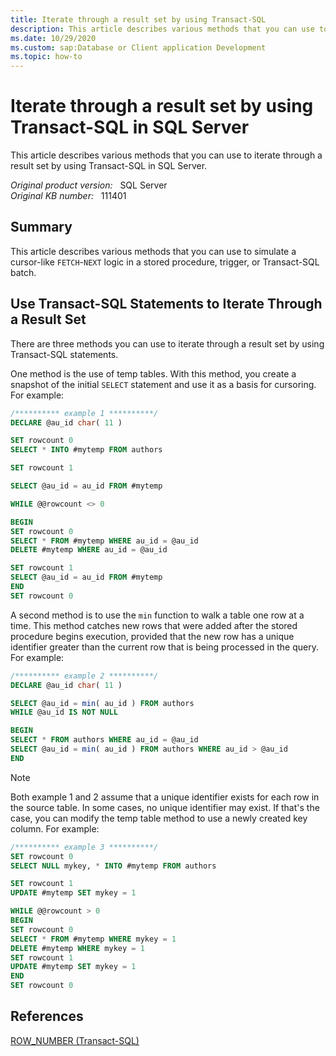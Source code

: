 ```yaml
---
title: Iterate through a result set by using Transact-SQL
description: This article describes various methods that you can use to iterate through a result set by using Transact-SQL in SQL Server.
ms.date: 10/29/2020
ms.custom: sap:Database or Client application Development
ms.topic: how-to
---
```


# Iterate through a result set by using Transact-SQL in SQL Server

This article describes various methods that you can use to iterate through a result set by using Transact-SQL in SQL Server.

_Original product version:_ &nbsp; SQL Server  
_Original KB number:_ &nbsp; 111401

## Summary

This article describes various methods that you can use to simulate a cursor-like `FETCH`-`NEXT` logic in a stored procedure, trigger, or Transact-SQL batch.

## Use Transact-SQL Statements to Iterate Through a Result Set

There are three methods you can use to iterate through a result set by using Transact-SQL statements.

One method is the use of temp tables. With this method, you create a snapshot of the initial `SELECT` statement and use it as a basis for cursoring. For example:

```SQL
/********** example 1 **********/
DECLARE @au_id char( 11 )

SET rowcount 0
SELECT * INTO #mytemp FROM authors

SET rowcount 1

SELECT @au_id = au_id FROM #mytemp

WHILE @@rowcount <> 0

BEGIN
SET rowcount 0
SELECT * FROM #mytemp WHERE au_id = @au_id
DELETE #mytemp WHERE au_id = @au_id

SET rowcount 1
SELECT @au_id = au_id FROM #mytemp
END
SET rowcount 0

```

A second method is to use the `min` function to walk a table one row at a time. This method catches new rows that were added after the stored procedure begins execution, provided that the new row has a unique identifier greater than the current row that is being processed in the query. For example:

```SQL
/********** example 2 **********/
DECLARE @au_id char( 11 )

SELECT @au_id = min( au_id ) FROM authors
WHILE @au_id IS NOT NULL

BEGIN
SELECT * FROM authors WHERE au_id = @au_id
SELECT @au_id = min( au_id ) FROM authors WHERE au_id > @au_id
END
```

> [!NOTE]
> Both example 1 and 2 assume that a unique identifier exists for each row in the source table. In some cases, no unique identifier may exist. If that's the case, you can modify the temp table method to use a newly created key column. For example:

```SQL
/********** example 3 **********/
SET rowcount 0
SELECT NULL mykey, * INTO #mytemp FROM authors

SET rowcount 1
UPDATE #mytemp SET mykey = 1

WHILE @@rowcount > 0
BEGIN
SET rowcount 0
SELECT * FROM #mytemp WHERE mykey = 1
DELETE #mytemp WHERE mykey = 1
SET rowcount 1
UPDATE #mytemp SET mykey = 1
END
SET rowcount 0
```

## References

[ROW_NUMBER (Transact-SQL)](/sql/t-sql/functions/row-number-transact-sql)
